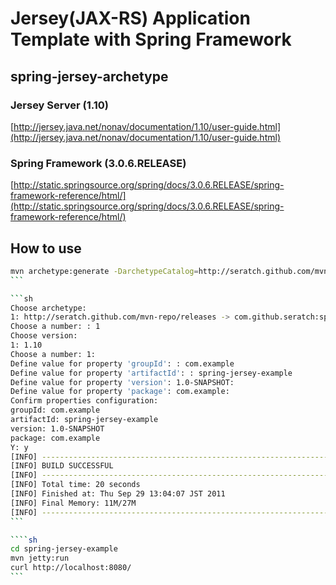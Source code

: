 # Jersey(JAX-RS) Application Template with Spring Framework

## spring-jersey-archetype

### Jersey Server (1.10)

[http://jersey.java.net/nonav/documentation/1.10/user-guide.html](http://jersey.java.net/nonav/documentation/1.10/user-guide.html)

### Spring Framework (3.0.6.RELEASE)

[http://static.springsource.org/spring/docs/3.0.6.RELEASE/spring-framework-reference/html/](http://static.springsource.org/spring/docs/3.0.6.RELEASE/spring-framework-reference/html/)

## How to use

````sh
mvn archetype:generate -DarchetypeCatalog=http://seratch.github.com/mvn-repo/releases
```

```sh
Choose archetype:
1: http://seratch.github.com/mvn-repo/releases -> com.github.seratch:spring-jersey-archetype (Jersey App Template with Spring Framework)
Choose a number: : 1
Choose version:
1: 1.10
Choose a number: 1:
Define value for property 'groupId': : com.example
Define value for property 'artifactId': : spring-jersey-example
Define value for property 'version': 1.0-SNAPSHOT:
Define value for property 'package': com.example:
Confirm properties configuration:
groupId: com.example
artifactId: spring-jersey-example
version: 1.0-SNAPSHOT
package: com.example
Y: y
[INFO] ------------------------------------------------------------------------
[INFO] BUILD SUCCESSFUL
[INFO] ------------------------------------------------------------------------
[INFO] Total time: 20 seconds
[INFO] Finished at: Thu Sep 29 13:04:07 JST 2011
[INFO] Final Memory: 11M/27M
[INFO] ------------------------------------------------------------------------
```

````sh
cd spring-jersey-example
mvn jetty:run
curl http://localhost:8080/
```


